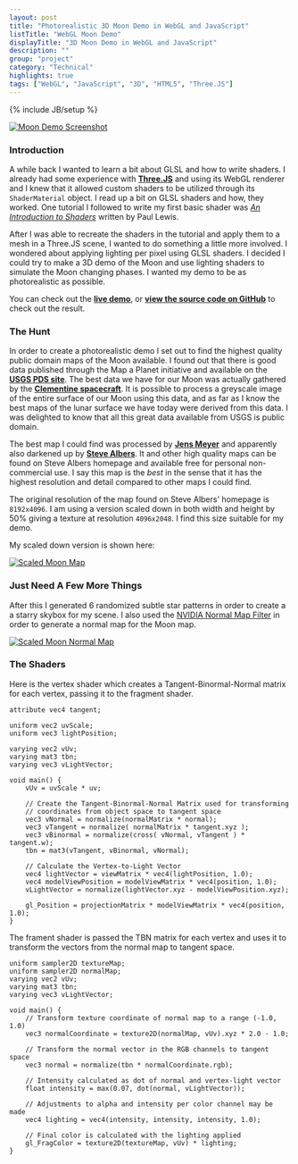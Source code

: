 ```yaml
---
layout: post
title: "Photorealistic 3D Moon Demo in WebGL and JavaScript"
listTitle: "WebGL Moon Demo"
displayTitle: "3D Moon Demo in WebGL and JavaScript"
description: ""
group: "project"
category: "Technical"
highlights: true
tags: ["WebGL", "JavaScript", "3D", "HTML5", "Three.JS"]
---
```

{% include JB/setup %}

[![Moon Demo Screenshot][screen1]][screen1]

### Introduction

A while back I wanted to learn a bit about GLSL and how to write shaders. I
already had some experience with [**Three.JS**][three.js] and using its WebGL
renderer and I knew that it allowed custom shaders to be utilized through its
`ShaderMaterial` object. I read up a bit on GLSL shaders and how,
they worked. One tutorial I followed to write my first basic shader was 
[_An Introduction to Shaders_][html5rocks] written by Paul Lewis.

After I was able to recreate the shaders in the tutorial and apply them to a
mesh in a Three.JS scene, I wanted to do something a little more involved. I
wondered about applying lighting per pixel using GLSL shaders. I decided I could
try to make a 3D demo of the Moon and use lighting shaders to simulate the Moon
changing phases. I wanted my demo to be as photorealistic as possible.

You can check out the [**live demo**][demo], or 
[**view the source code on GitHub**][repo] to check out the result.

### The Hunt

In order to create a photorealistic demo I set out to find the highest quality
public domain maps of the Moon available. I found out that there is good data
published through the Map a Planet initiative and available on the
[**USGS PDS site**][USGS]. The best data we have for our Moon was actually
gathered by the [**Clementine spacecraft**][Clementine]. It is possible to
process a greyscale image of the entire surface of our Moon using this data,
and as far as I know the best maps of the lunar surface we have today were
derived from this data. I was delighted to know that all this great data
available from USGS is public domain.

The best map I could find was processed by [**Jens Meyer**][Jens Meyer] and
apparently also darkened up by [**Steve Albers**][Steve Albers]. It and other
high quality maps can be found on Steve Albers homepage and available free for
personal non-commercial use. I say this map is the _best_ in the sense that it
has the highest resolution and detail compared to other maps I could find.

The original resolution of the map found on Steve Albers' homepage is
`8192x4096`. I am using a version scaled down in both width and height by
50% giving a texture at resolution `4096x2048`. I find this size suitable for
my demo.

My scaled down version is shown here:

[![Scaled Moon Map][scaled_map]][scaled_map]

### Just Need A Few More Things

After this I generated 6 randomized subtle star patterns in order to create a
a starry skybox for my scene. I also used the [NVIDIA Normal Map Filter][nvidia]
in order to generate a normal map for the Moon map.

[![Scaled Moon Normal Map][scaled_normal]][scaled_normal]

### The Shaders

Here is the vertex shader which creates a Tangent-Binormal-Normal matrix for
each vertex, passing it to the fragment shader.

```
attribute vec4 tangent;
        
uniform vec2 uvScale;
uniform vec3 lightPosition;

varying vec2 vUv;
varying mat3 tbn;
varying vec3 vLightVector;

void main() {
    vUv = uvScale * uv;
            
    // Create the Tangent-Binormal-Normal Matrix used for transforming
    // coordinates from object space to tangent space
    vec3 vNormal = normalize(normalMatrix * normal);
    vec3 vTangent = normalize( normalMatrix * tangent.xyz );
    vec3 vBinormal = normalize(cross( vNormal, vTangent ) * tangent.w);
    tbn = mat3(vTangent, vBinormal, vNormal);
        
    // Calculate the Vertex-to-Light Vector 
    vec4 lightVector = viewMatrix * vec4(lightPosition, 1.0);
    vec4 modelViewPosition = modelViewMatrix * vec4(position, 1.0);
    vLightVector = normalize(lightVector.xyz - modelViewPosition.xyz);
    
    gl_Position = projectionMatrix * modelViewMatrix * vec4(position, 1.0);
}
```

The frament shader is passed the TBN matrix for each vertex and uses it to
transform the vectors from the normal map to tangent space.

```
uniform sampler2D textureMap;
uniform sampler2D normalMap;     
varying vec2 vUv;
varying mat3 tbn;
varying vec3 vLightVector;

void main() {
	// Transform texture coordinate of normal map to a range (-1.0, 1.0)
	vec3 normalCoordinate = texture2D(normalMap, vUv).xyz * 2.0 - 1.0;

	// Transform the normal vector in the RGB channels to tangent space
	vec3 normal = normalize(tbn * normalCoordinate.rgb);

	// Intensity calculated as dot of normal and vertex-light vector
	float intensity = max(0.07, dot(normal, vLightVector));

	// Adjustments to alpha and intensity per color channel may be made
	vec4 lighting = vec4(intensity, intensity, intensity, 1.0);

	// Final color is calculated with the lighting applied
	gl_FragColor = texture2D(textureMap, vUv) * lighting;
}
```

[screen1]: https://raw.github.com/CoryG89/MoonDemo/master/img/screens/screen1.png

[skybox1]: https://raw.github.com/CoryG89/MoonDemo/master/img/starfield/back.png
[skybox2]: https://raw.github.com/CoryG89/MoonDemo/master/img/starfield/front.png
[skybox3]: https://raw.github.com/CoryG89/MoonDemo/master/img/starfield/left.png
[skybox4]: https://raw.github.com/CoryG89/MoonDemo/master/img/starfield/right.png
[skybox5]: https://raw.github.com/CoryG89/MoonDemo/master/img/starfield/top.png
[skybox6]: https://raw.github.com/CoryG89/MoonDemo/master/img/starfield/bottom.png

[repo]: http://github.com/CoryG89/MoonDemo
[demo]: http://coryg89.github.io/MoonDemo
[scaled_map]: https://raw.github.com/CoryG89/MoonDemo/master/img/maps/moon.jpg
[scaled_normal]: https://raw.github.com/CoryG89/MoonDemo/master/img/maps/normal.jpg
[three.js]: http://mrdoob.github.io/three.js
[html5rocks]: http://www.html5rocks.com/en/tutorials/webgl/shaders/
[usgs]: http://pdsmaps.wr.usgs.gov/PDS/public/explorer/html/mmfront.htm
[Steve Albers]: http://laps.noaa.gov/albers/sos/sos.html
[Jens Meyer]: http://home.arcor.de/jimpage/earth.html
[Clementine]: http://en.wikipedia.org/wiki/Clementine_(spacecraft)
[chrome]: https://google.com/chrome
[nvidia]: https://developer.nvidia.com/nvidia-texture-tools-adobe-photoshop